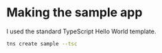 # Making the sample app

I used the standard TypeScript Hello World template.

```sh
tns create sample --tsc
```